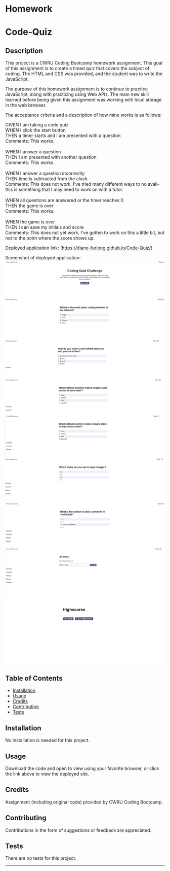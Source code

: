 # Homework


# Code-Quiz


## Description 

This project is a CWRU Coding Bootcamp homework assignment. This goal of this assignment is to create a timed quiz that covers the subject of coding. The HTML and CSS was provided, and the student was to write the JavaScript.<br>

The purpose of this homework assignment is to continue to practice JavaScript, along with practicing using Web APIs. The main new skill learned before being given this assignment was working with local storage in the web browser.<br>

The acceptance criteria and a description of how mine works is as follows:<br>

GIVEN I am taking a code quiz<br>
WHEN I click the start button<br>
THEN a timer starts and I am presented with a question<br>
Comments: This works.<br>
<br>
WHEN I answer a question<br>
THEN I am presented with another question<br>
Comments: This works.<br>
<br>
WHEN I answer a question incorrectly<br>
THEN time is subtracted from the clock<br>
Comments: This does not work. I've tried many different ways to no avail- this is something that I may need to work on with a tutor.<br>
<br>
WHEN all questions are answered or the timer reaches 0<br>
THEN the game is over<br>
Comments: This works.<br>
<br>
WHEN the game is over<br>
THEN I can save my initials and score<br>
Comments: This does not yet work. I've gotten to work on this a little bit, but not to the point where the score shows up.<br>



Deployed application link: (https://diane-furlong.github.io/Code-Quiz/)


Screenshot of deployed application:
<img src="https://github.com/diane-furlong/Code-Quiz/blob/main/assets/Coding-Quiz-SS.png">
<img src="https://github.com/diane-furlong/Code-Quiz/blob/main/assets/Coding-Quiz-SS2.png">
<img src="https://github.com/diane-furlong/Code-Quiz/blob/main/assets/Coding-Quiz-SS3.png">
<img src="https://github.com/diane-furlong/Code-Quiz/blob/main/assets/Coding-Quiz-SS4.png">
<img src="https://github.com/diane-furlong/Code-Quiz/blob/main/assets/Coding-Quiz-SS5.png">
<img src="https://github.com/diane-furlong/Code-Quiz/blob/main/assets/Coding-Quiz-SS6.png">
<img src="https://github.com/diane-furlong/Code-Quiz/blob/main/assets/Coding-Quiz-SS7.png">
<img src="https://github.com/diane-furlong/Code-Quiz/blob/main/assets/Coding-Quiz-SS8.png">
<img src="https://github.com/diane-furlong/Code-Quiz/blob/main/assets/Coding-Quiz-SS9.png">


## Table of Contents

* [Installation](#installation)
* [Usage](#usage)
* [Credits](#credits)
* [Contributing](#contributing)
* [Tests](#tests)


## Installation

No installation is needed for this project.


## Usage 

Download the code and open to view using your favorite browser, or click the link above to view the deployed site.


## Credits

Assignment (including original code) provided by CWRU Coding Bootcamp.


## Contributing

Contributions in the form of suggestions or feedback are appreciated.


## Tests

There are no tests for this project.

---
